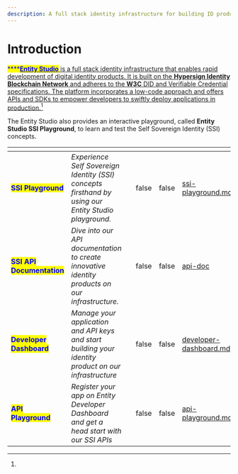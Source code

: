 ```yaml
---
description: A full stack identity infrastructure for building ID products
---
```


# Introduction

<mark style="color:blue;">****</mark>[<mark style="color:blue;">**Entity Studio**</mark> is a full stack identity infrastructure that enables rapid development of digital identity products. It is built on the **Hypersign Identity Blockchain Network** and adheres to the **W3C** DID and Verifiable Credential specifications. The platform incorporates a low-code approach and offers APIs and SDKs to empower developers to swiftly deploy applications in production.](#user-content-fn-1)[^1]

The Entity Studio also provides an interactive playground, called **Entity Studio SSI Playground**,  to learn and test the Self Sovereign Identity (SSI) concepts.&#x20;

<table data-card-size="large" data-view="cards"><thead><tr><th></th><th></th><th></th><th data-hidden data-type="checkbox"></th><th data-hidden data-type="checkbox"></th><th data-hidden data-card-target data-type="content-ref"></th><th data-hidden data-card-cover data-type="files"></th></tr></thead><tbody><tr><td><mark style="color:blue;"><strong>SSI Playground</strong></mark></td><td><em>Experience Self Sovereign Identity (SSI) concepts firsthand by using our Entity Studio playground.</em></td><td></td><td>false</td><td>false</td><td><a href="ssi-playground.md">ssi-playground.md</a></td><td></td></tr><tr><td><mark style="color:blue;"><strong>SSI API Documentation</strong></mark></td><td><em>Dive into our API documentation to create innovative identity products on our infrastructure.</em></td><td></td><td>false</td><td>false</td><td><a href="api-doc/">api-doc</a></td><td></td></tr><tr><td><mark style="color:blue;"><strong>Developer Dashboard</strong></mark></td><td><em>Manage your application and API keys and start building your identity product on our infrastructure</em></td><td></td><td>false</td><td>false</td><td><a href="developer-dashboard.md">developer-dashboard.md</a></td><td></td></tr><tr><td><mark style="color:blue;"><strong>API Playground</strong></mark></td><td><em>Register your app on Entity Developer Dashboard and get a head start with our SSI APIs</em></td><td></td><td>false</td><td>false</td><td><a href="api-playground.md">api-playground.md</a></td><td></td></tr></tbody></table>

[^1]: 
